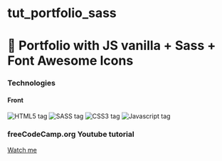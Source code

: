 # tut_portfolio_sass

<h1>🔷 Portfolio with JS vanilla + Sass + Font Awesome Icons</h1>

<h3>Technologies</h3>

<h4>Front</h4>

<img src="https://img.shields.io/badge/HTML5-E34F26?style=for-the-badge&logo=html5&logoColor=white&labelColor=101010" alt="HTML5 tag"></img>
<img src="https://img.shields.io/badge/Sass-CC6699?style=for-the-badge&logo=sass&logoColor=white&labelColor=101010" alt="SASS tag"></img>
<img src="https://img.shields.io/badge/CSS3-1572B6?style=for-the-badge&logo=css3&logoColor=white&labelColor=101010" alt="CSS3 tag"></img>
<img src="https://img.shields.io/badge/JavaScript-F7DF1E?style=for-the-badge&logo=javascript&logoColor=white&labelColor=101010" alt="Javascript tag"></img>

<h3>freeCodeCamp.org Youtube tutorial</h3>

<a href="https://www.youtube.com/watch?v=_a5j7KoflTs">Watch me</p>
